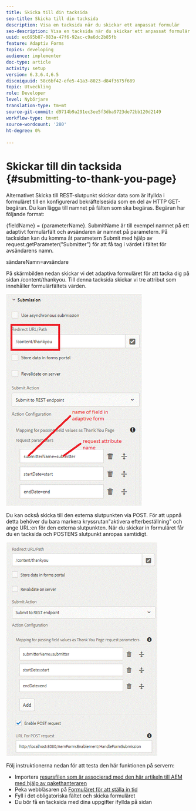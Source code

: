 ```yaml
---
title: Skicka till din tacksida
seo-title: Skicka till din tacksida
description: Visa en tacksida när du skickar ett anpassat formulär
seo-description: Visa en tacksida när du skickar ett anpassat formulär
uuid: ec695b87-083a-47f6-92ac-c9a6dc2b85fb
feature: Adaptiv Forms
topics: developing
audience: implementer
doc-type: article
activity: setup
version: 6.3,6.4,6.5
discoiquuid: 58c6bf42-efe5-41a3-8023-d84f3675f689
topic: Utveckling
role: Developer
level: Nybörjare
translation-type: tm+mt
source-git-commit: d9714b9a291ec3ee5f3dba9723de72bb120d2149
workflow-type: tm+mt
source-wordcount: '280'
ht-degree: 0%

---
```



# Skickar till din tacksida {#submitting-to-thank-you-page}

Alternativet Skicka till REST-slutpunkt skickar data som är ifyllda i formuläret till en konfigurerad bekräftelsesida som en del av HTTP GET-begäran. Du kan lägga till namnet på fälten som ska begäras. Begäran har följande format:

\{fieldName\} = \{parameterName\}. SubmitName är till exempel namnet på ett adaptivt formulärfält och avsändaren är namnet på parametern. På tacksidan kan du komma åt parametern Submit med hjälp av request.getParameter(&quot;Submitter&quot;) för att få tag i värdet i fältet för avsändarens namn.

sändareNamn=avsändare

På skärmbilden nedan skickar vi det adaptiva formuläret för att tacka dig på sidan /content/thankyou. Till denna tacksida skickar vi tre attribut som innehåller formulärfältets värden.

![tack](assets/thankyoupage.gif)

Du kan också skicka till den externa slutpunkten via POST. För att uppnå detta behöver du bara markera kryssrutan&quot;aktivera efterbeställning&quot; och ange URL:en för den externa slutpunkten. När du skickar in formuläret får du en tacksida och POSTENS slutpunkt anropas samtidigt.

![hämtning](assets/capture.gif)


Följ instruktionerna nedan för att testa den här funktionen på servern:

* Importera [resursfilen som är associerad med den här artikeln till AEM med hjälp av pakethanteraren](assets/submittingtorestendpoint.zip)
* Peka webbläsaren på [Formuläret för att ställa in tid](http://localhost:4502/content/dam/formsanddocuments/helpx/timeoffrequestform/jcr:content?wcmmode=disabled)
* Fyll i det obligatoriska fältet och skicka formuläret
* Du bör få en tacksida med dina uppgifter ifyllda på sidan

